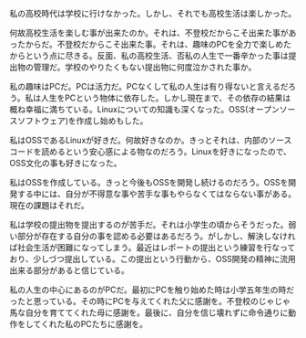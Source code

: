 私の高校時代は学校に行けなかった。しかし、それでも高校生活は楽しかった。

何故高校生活を楽しむ事が出来たのか。それは、不登校だからこそ出来た事があったからだ。不登校だからこそ出来た事。それは、趣味のPCを全力で楽しめたからという点に尽きる。反面、私の高校生活、否私の人生で一番辛かった事は提出物の管理だ。学校のやりたくもない提出物に何度泣かされた事か。

私の趣味はPCだ。PCは活力だ。PCなくして私の人生は有り得ないと言えるだろう。私は人生をPCという物体に依存した。しかし現在まで、その依存の結果は概ね幸福に満ちている。Linuxについての知識も深くなった。OSS(オープンソースソフトウェア)を作成し始めもした。

私はOSSであるLinuxが好きだ。何故好きなのか。きっとそれは、内部のソースコードを読めるという安心感による物なのだろう。Linuxを好きになったので、OSS文化の事も好きになった。

私はOSSを作成している。きっと今後もOSSを開発し続けるのだろう。OSSを開発する中には、自分が不得意な事や苦手な事もやらなくてはならない事がある。現在の課題はそれだ。

私は学校の提出物を提出するのが苦手だ。それは小学生の頃からそうだった。弱い部分が存在する自分の事を認める必要はあるだろう。がしかし、解決しなければ社会生活が困難になってしまう。最近はレポートの提出という練習を行なっており、少しづつ提出している。この提出という行動から、OSS開発の精神に流用出来る部分があると信じている。

私の人生の中心にあるのがPCだ。最初にPCを触り始めた時は小学五年生の時だったと思っている。その時にPCを与えてくれた父に感謝を。不登校のじゃじゃ馬な自分を育ててくれた母に感謝を。最後に、自分を信じ壊れずに命令通りに動作をしてくれた私のPCたちに感謝を。
